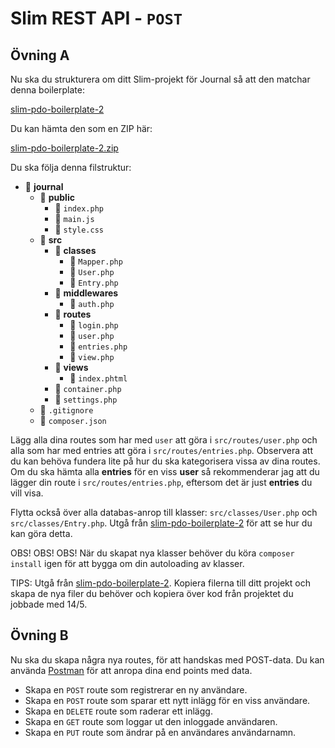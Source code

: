 # Slim REST API - `POST`

## Övning A

Nu ska du strukturera om ditt Slim-projekt för Journal så att den matchar denna boilerplate:

[slim-pdo-boilerplate-2](https://github.com/Vinnovera/cms-php-mysql-2019/tree/master/examples/slim/slim-pdo-boilerplate-2)

Du kan hämta den som en ZIP här:

[slim-pdo-boilerplate-2.zip](https://github.com/Vinnovera/cms-php-mysql-2019/raw/master/examples/slim/slim-pdo-boilerplate-2.zip)

Du ska följa denna filstruktur:
* :open_file_folder: **journal**
    * :open_file_folder: **public**
        * :page_facing_up: `index.php`
        * :page_facing_up: `main.js`
        * :page_facing_up: `style.css`
    * :open_file_folder: **src**
        * :open_file_folder: **classes**
            * :page_facing_up: `Mapper.php`
            * :page_facing_up: `User.php`
            * :page_facing_up: `Entry.php`
        * :open_file_folder: **middlewares**
            * :page_facing_up: `auth.php`
        * :open_file_folder: **routes**
            * :page_facing_up: `login.php`
            * :page_facing_up: `user.php`
            * :page_facing_up: `entries.php`
            * :page_facing_up: `view.php`
        * :open_file_folder: **views**
            * :page_facing_up: `index.phtml`
        * :page_facing_up: `container.php` 
        * :page_facing_up: `settings.php`     
    * :page_facing_up: `.gitignore`
    * :page_facing_up: `composer.json`

Lägg alla dina routes som har med `user` att göra i `src/routes/user.php` och alla som har med entries att göra i `src/routes/entries.php`. Observera att du kan behöva fundera lite på hur du ska kategorisera vissa av dina routes. Om du ska hämta alla **entries** för en viss **user** så rekommenderar jag att du lägger din route i `src/routes/entries.php`, eftersom det är just **entries** du vill visa. 

Flytta också över alla databas-anrop till klasser: `src/classes/User.php` och `src/classes/Entry.php`. Utgå från [slim-pdo-boilerplate-2](https://github.com/Vinnovera/cms-php-mysql-2019/tree/master/examples/slim/slim-pdo-boilerplate-2) för att se hur du kan göra detta. 

OBS! OBS! OBS! När du skapat nya klasser behöver du köra `composer install` igen för att bygga om din autoloading av klasser.

TIPS: Utgå från [slim-pdo-boilerplate-2](https://github.com/Vinnovera/cms-php-mysql-2019/tree/master/examples/slim/slim-pdo-boilerplate-2). Kopiera filerna till ditt projekt och skapa de nya filer du behöver och kopiera över kod från projektet du jobbade med 14/5. 

## Övning B

Nu ska du skapa några nya routes, för att handskas med POST-data. Du kan använda [Postman](https://www.getpostman.com/downloads/) för att anropa dina end points med data. 

* Skapa en `POST` route som registrerar en ny användare. 
* Skapa en `POST` route som sparar ett nytt inlägg för en viss användare. 
* Skapa en `DELETE` route som raderar ett inlägg. 
* Skapa en `GET` route som loggar ut den inloggade användaren. 
* Skapa en `PUT` route som ändrar på en användares användarnamn. 
